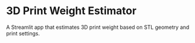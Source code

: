 # 3D Print Weight Estimator

A Streamlit app that estimates 3D print weight based on STL geometry and print settings.
